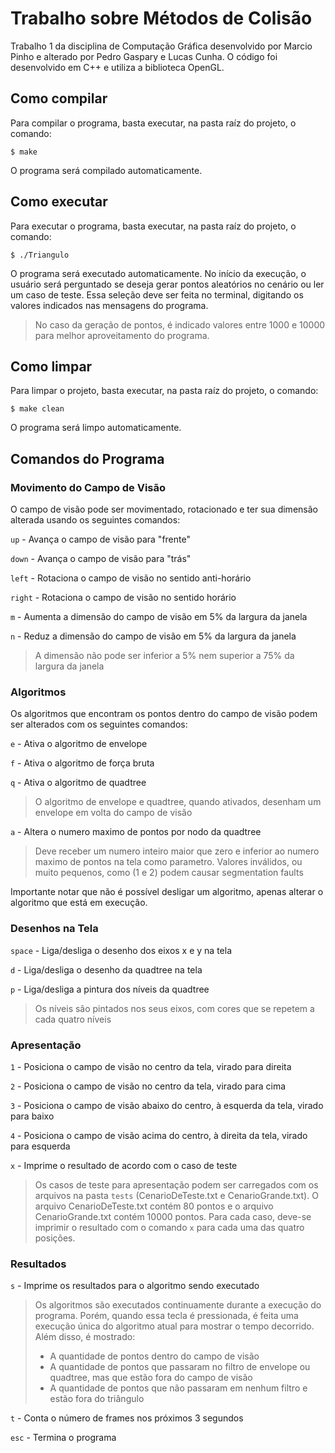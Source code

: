 # Trabalho sobre Métodos de Colisão

Trabalho 1 da disciplina de Computação Gráfica desenvolvido por Marcio Pinho e alterado por Pedro Gaspary e Lucas Cunha. O código foi desenvolvido em C++ e utiliza a biblioteca OpenGL.

## Como compilar

Para compilar o programa, basta executar, na pasta raíz do projeto, o comando:

    $ make

O programa será compilado automaticamente.

## Como executar

Para executar o programa, basta executar, na pasta raíz do projeto, o comando:

    $ ./Triangulo

O programa será executado automaticamente. No início da execução, o usuário será perguntado se deseja gerar pontos aleatórios no cenário ou ler um caso de teste. Essa seleção deve ser feita no terminal, digitando os valores indicados nas mensagens do programa.

> No caso da geração de pontos, é indicado valores entre 1000 e 10000 para melhor aproveitamento do programa.

## Como limpar

Para limpar o projeto, basta executar, na pasta raíz do projeto, o comando:

    $ make clean

O programa será limpo automaticamente.

## Comandos do Programa
### Movimento do Campo de Visão

O campo de visão pode ser movimentado, rotacionado e ter sua dimensão alterada usando os seguintes comandos:

`up` - Avança o campo de visão para "frente"

`down` - Avança o campo de visão para "trás"

`left` - Rotaciona o campo de visão no sentido anti-horário

`right` - Rotaciona o campo de visão no sentido horário

`m` - Aumenta a dimensão do campo de visão em 5% da largura da janela

`n` - Reduz a dimensão do campo de visão em 5% da largura da janela

> A dimensão não pode ser inferior a 5% nem superior a 75% da largura da janela

### Algoritmos

Os algoritmos que encontram os pontos dentro do campo de visão podem ser alterados com os seguintes comandos:

`e` - Ativa o algoritmo de envelope

`f` - Ativa o algoritmo de força bruta

`q` - Ativa o algoritmo de quadtree

> O algoritmo de envelope e quadtree, quando ativados, desenham um envelope em volta do campo de visão

`a` - Altera o numero maximo de pontos por nodo da quadtree

> Deve receber um numero inteiro maior que zero e inferior ao numero maximo de pontos na tela como parametro. Valores inválidos, ou muito pequenos, como (1 e 2) podem causar segmentation faults

Importante notar que não é possível desligar um algoritmo, apenas alterar o algoritmo que está em execução.

### Desenhos na Tela

`space` - Liga/desliga o desenho dos eixos x e y na tela

`d` - Liga/desliga o desenho da quadtree na tela

`p` - Liga/desliga a pintura dos níveis da quadtree

> Os níveis são pintados nos seus eixos, com cores que se repetem a cada quatro níveis

### Apresentação

`1` - Posiciona o campo de visão no centro da tela, virado para direita

`2` - Posiciona o campo de visão no centro da tela, virado para cima

`3` - Posiciona o campo de visão abaixo do centro, à esquerda da tela, virado para baixo

`4` - Posiciona o campo de visão acima do centro, à direita da tela, virado para esquerda

`x` - Imprime o resultado de acordo com o caso de teste

> Os casos de teste para apresentação podem ser carregados com os arquivos na pasta `tests` (CenarioDeTeste.txt e CenarioGrande.txt). O arquivo CenarioDeTeste.txt contém 80 pontos e o arquivo CenarioGrande.txt contém 10000 pontos. Para cada caso, deve-se imprimir o resultado com o comando `x` para cada uma das quatro posições.

### Resultados

`s` - Imprime os resultados para o algoritmo sendo executado

> Os algoritmos são executados continuamente durante a execução do programa. Porém, quando essa tecla é pressionada, é feita uma execução única do algoritmo atual para mostrar o tempo decorrido. Além disso, é mostrado:
>
> - A quantidade de pontos dentro do campo de visão
> - A quantidade de pontos que passaram no filtro de envelope ou quadtree, mas que estão fora do campo de visão
> - A quantidade de pontos que não passaram em nenhum filtro e estão fora do triângulo

`t` - Conta o número de frames nos próximos 3 segundos

`esc` - Termina o programa
